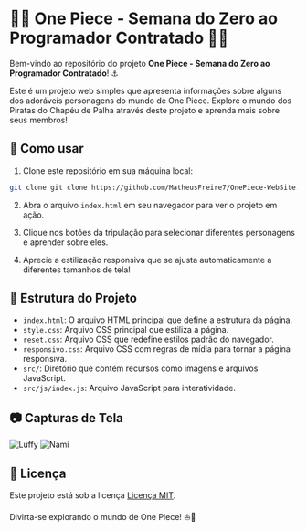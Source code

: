 # 🏴‍☠️ One Piece - Semana do Zero ao Programador Contratado 🏴‍☠️

Bem-vindo ao repositório do projeto **One Piece - Semana do Zero ao Programador Contratado**! ⚓

Este é um projeto web simples que apresenta informações sobre alguns dos adoráveis personagens do mundo de One Piece. Explore o mundo dos Piratas do Chapéu de Palha através deste projeto e aprenda mais sobre seus membros!

## 🚀 Como usar

1. Clone este repositório em sua máquina local:
   
```bash
git clone git clone https://github.com/MatheusFreire7/OnePiece-WebSite.git
```
2. Abra o arquivo `index.html` em seu navegador para ver o projeto em ação.

3. Clique nos botões da tripulação para selecionar diferentes personagens e aprender sobre eles.

4. Aprecie a estilização responsiva que se ajusta automaticamente a diferentes tamanhos de tela!

## 🧩 Estrutura do Projeto

- `index.html`: O arquivo HTML principal que define a estrutura da página.
- `style.css`: Arquivo CSS principal que estiliza a página.
- `reset.css`: Arquivo CSS que redefine estilos padrão do navegador.
- `responsivo.css`: Arquivo CSS com regras de mídia para tornar a página responsiva.
- `src/`: Diretório que contém recursos como imagens e arquivos JavaScript.
- `src/js/index.js`: Arquivo JavaScript para interatividade.

## 📷 Capturas de Tela

![Luffy](https://github.com/MatheusFreire7/OnePiece-WebSite/assets/105430711/b9b6200b-4992-44f7-bf56-52523c5dec8a)
![Nami](https://github.com/MatheusFreire7/OnePiece-WebSite/assets/105430711/20cc1b63-5ca0-45de-87ad-595bfe0beba4)

## 📜 Licença

Este projeto está sob a licença [Licença MIT](LICENSE).

Divirta-se explorando o mundo de One Piece! ⛵🌴
